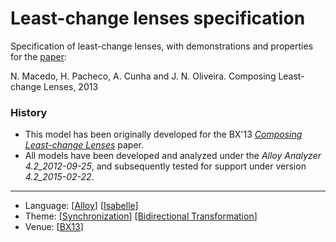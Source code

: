 # Least-change lenses specification

Specification of least-change lenses, with demonstrations and properties for the [paper](http://dx.doi.org/10.14279/tuj.eceasst.57.868):

N. Macedo, H. Pacheco, A. Cunha and J. N. Oliveira. Composing Least-change Lenses, 2013

### History

* This model has been originally developed for the BX'13 *[Composing Least-change Lenses](http://nmacedo.github.io/pubs.html#bx13)* paper.
* All models have been developed and analyzed under the *Alloy Analyzer 4.2_2012-09-25*, and subsequently tested for support under version *4.2_2015-02-22*.

---

* Language: [[Alloy](https://github.com/nmacedo/MSV/wiki/By-Language#alloy)] [[Isabelle](https://github.com/nmacedo/MSV/wiki/By-Language#isabelle)]
* Theme: [[Synchronization](https://github.com/nmacedo/MSV/wiki/By-Theme#synchronization)]  [[Bidirectional Transformation](https://github.com/nmacedo/MSV/wiki/By-Theme#bidirectional-transformations)]
* Venue: [[BX13](https://github.com/nmacedo/MSV/wiki/By-Venue#bx13)]

